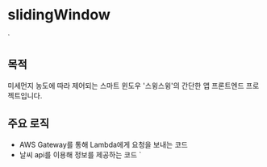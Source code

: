 # slidingWindow
`
## 목적
미세먼지 농도에 따라 제어되는 스마트 윈도우 '스윙스윙'의 간단한 앱 프론트엔드 프로젝트입니다.
`
`
## 주요 로직
- AWS Gateway를 통해 Lambda에게 요청을 보내는 코드
- 날씨 api를 이용해 정보를 제공하는 코드
`
